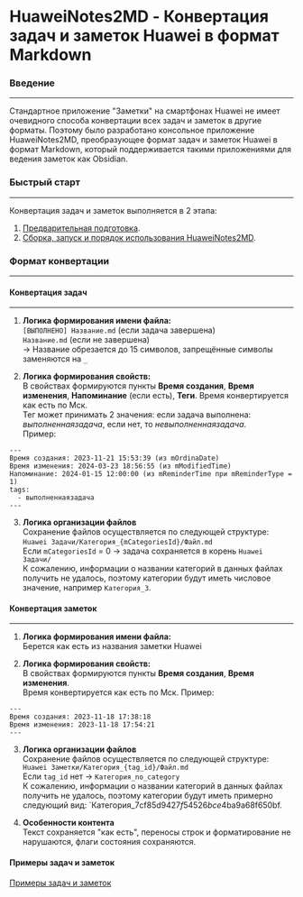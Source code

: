 # HuaweiNotes2MD - Конвертация задач и заметок Huawei в формат Markdown

### Введение
---
Стандартное приложение "Заметки" на смартфонах Huawei не имеет очевидного способа конвертации всех задач и заметок в другие форматы. Поэтому было разработано консольное приложение HuaweiNotes2MD, преобразующее формат задач и заметок Huawei в формат Markdown, который поддерживается такими приложениями для ведения заметок как Obsidian.

### Быстрый старт
---
Конвертация задач и заметок выполняется в 2 этапа:
1. [Предварительная подготовка](guide-huawei-notes-export.md).
2. [Сборка, запуск и порядок использования HuaweiNotes2MD](build-run-usage-huawei-notes2md.md).

### Формат конвертации
---

#### Конвертация задач
---
1. **Логика формирования имени файла:**  
    `[ВЫПОЛНЕНО] Название.md` (если задача завершена)  
    `Название.md` (если не завершена)  
    → Название обрезается до 15 символов, запрещённые символы заменяются на `_`

2. **Логика формирования свойств:**  
    В свойствах формируются пункты **Время создания**, **Время изменения**, **Напоминание** (если есть), **Теги**.
    Время конвертируется как есть по Мск.  
    Тег может принимать 2 значения: если задача выполнена: *выполненнаязадача*, если нет, то *невыполненнаязадача*.  
    Пример:
```
---
Время создания: 2023-11-21 15:53:39 (из mOrdinaDate)
Время изменения: 2024-03-23 18:56:55 (из mModifiedTime)
Напоминание: 2024-01-15 12:00:00 (из mReminderTime при mReminderType = 1)
tags:
  - выполненнаязадача
---
```

3. **Логика организации файлов**  
    Сохранение файлов осуществляется по следующей структуре:  
    `Huawei Задачи/Категория_{mCategoriesId}/Файл.md`  
    Если `mCategoriesId` = 0 → задача сохраняется в корень `Huawei Задачи/`  
    К сожалению, информации о названии категорий в данных файлах получить не удалось, поэтому категории будут иметь числовое значение, например `Категория_3`.

#### Конвертация заметок
---
1. **Логика формирования имени файла:**  
    Берется как есть из названия заметки Huawei

2. **Логика формирования свойств:**  
    В свойствах формируются пункты **Время создания**, **Время изменения**.  
    Время конвертируется как есть по Мск.
    Пример:
```
---
Время создания: 2023-11-18 17:38:18
Время изменения: 2023-11-18 17:54:21
---
```

3. **Логика организации файлов**  
    Сохранение файлов осуществляется по следующей структуре:  
    `Huawei Заметки/Категория_{tag_id}/Файл.md`  
    Если `tag_id` нет → `Категория_no_category`  
    К сожалению, информации о названии категорий в данных файлах получить не удалось, поэтому категории будут иметь примерно следующий вид: `Категория_7cf85d94$27f5$4526$bce4$ba9a68f650bf.

4. **Особенности контента**  
    Текст cохраняется "как есть", переносы строк и форматирование не нарушаются, флаги состояния сохраняются.

#### Примеры задач и заметок
[Примеры задач и заметок](examples)

